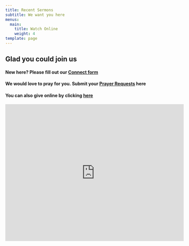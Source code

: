 ```yaml
---
title: Recent Sermons
subtitle: We want you here
menus:
  main:
    title: Watch Online
    weight: 4
template: page
---
```


## Glad you could join us

#### New here? Please fill out our [Connect form](https://forms.gle/651RQkxsmr3C6CMV8)

#### We would love to pray for you. Submit your [Prayer Requests](https://forms.gle/duinCZesEGRo8xDs9) here

#### You can also give online by clicking [here](https://paypal.me/fbcbronson)

<iframe src="https://www.facebook.com/plugins/video.php?height=314&href=https%3A%2F%2Fwww.facebook.com%2FBronsonFBC%2Fvideos%2F531114394661213%2F&show_text=true&width=560&t=0" width="560" height="429" style="border:none;overflow:hidden" scrolling="no" frameborder="0" allowfullscreen="true" allow="autoplay; clipboard-write; encrypted-media; picture-in-picture; web-share" allowFullScreen="true"></iframe>
